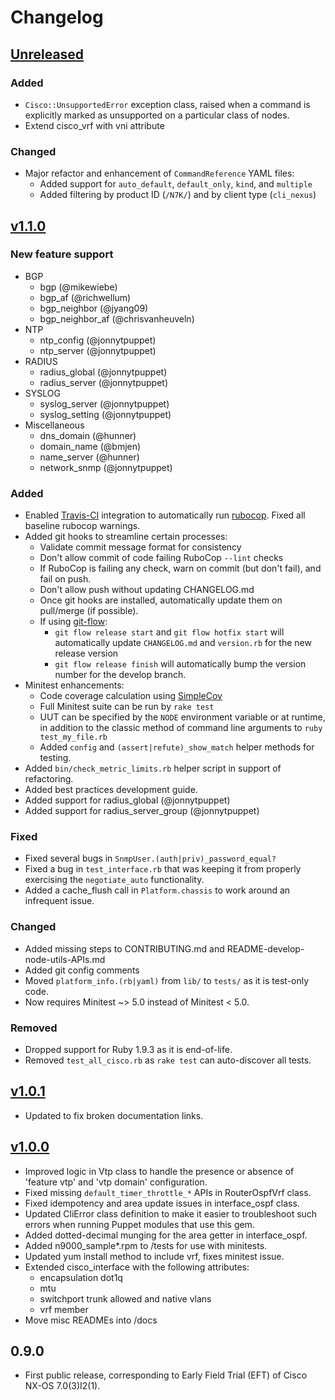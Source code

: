 Changelog
=========

## [Unreleased]

### Added

* `Cisco::UnsupportedError` exception class, raised when a command is explicitly marked as unsupported on a particular class of nodes.
* Extend cisco_vrf with vni attribute

### Changed

* Major refactor and enhancement of `CommandReference` YAML files:
  - Added support for `auto_default`, `default_only`, `kind`, and `multiple`
  - Added filtering by product ID (`/N7K/`) and by client type (`cli_nexus`)

## [v1.1.0]

### New feature support
* BGP
  * bgp (@mikewiebe)
  * bgp_af (@richwellum)
  * bgp_neighbor (@jyang09)
  * bgp_neighbor_af (@chrisvanheuveln)
* NTP
  * ntp_config (@jonnytpuppet)
  * ntp_server (@jonnytpuppet)
* RADIUS
  * radius_global (@jonnytpuppet)
  * radius_server (@jonnytpuppet)
* SYSLOG
  * syslog_server (@jonnytpuppet)
  * syslog_setting (@jonnytpuppet)
* Miscellaneous
  * dns_domain (@hunner)
  * domain_name (@bmjen)
  * name_server (@hunner)
  * network_snmp (@jonnytpuppet)

### Added

* Enabled [Travis-CI](https://travis-ci.org) integration to automatically run [rubocop](https://github.com/bbatsov/rubocop). Fixed all baseline rubocop warnings.
* Added git hooks to streamline certain processes:
  * Validate commit message format for consistency
  * Don't allow commit of code failing RuboCop `--lint` checks
  * If RuboCop is failing any check, warn on commit (but don't fail), and fail on push.
  * Don't allow push without updating CHANGELOG.md
  * Once git hooks are installed, automatically update them on pull/merge (if possible).
  * If using [git-flow]:
    * `git flow release start` and `git flow hotfix start` will automatically update `CHANGELOG.md` and `version.rb` for the new release version
    * `git flow release finish` will automatically bump the version number for the develop branch.
* Minitest enhancements:
  * Code coverage calculation using [SimpleCov]
  * Full Minitest suite can be run by `rake test`
  * UUT can be specified by the `NODE` environment variable or at runtime, in addition to the classic method of command line arguments to `ruby test_my_file.rb`
  * Added `config` and `(assert|refute)_show_match` helper methods for testing.
* Added `bin/check_metric_limits.rb` helper script in support of refactoring.
* Added best practices development guide.
* Added support for radius_global (@jonnytpuppet)
* Added support for radius_server_group (@jonnytpuppet)

### Fixed

* Fixed several bugs in `SnmpUser.(auth|priv)_password_equal?`
* Fixed a bug in `test_interface.rb` that was keeping it from properly exercising the `negotiate_auto` functionality.
* Added a cache_flush call in `Platform.chassis` to work around an infrequent issue.

### Changed

* Added missing steps to CONTRIBUTING.md and README-develop-node-utils-APIs.md
* Added git config comments
* Moved `platform_info.(rb|yaml)` from `lib/` to `tests/` as it is test-only code.
* Now requires Minitest ~> 5.0 instead of Minitest < 5.0.

### Removed

* Dropped support for Ruby 1.9.3 as it is end-of-life.
* Removed `test_all_cisco.rb` as `rake test` can auto-discover all tests.

## [v1.0.1]

* Updated to fix broken documentation links.

## [v1.0.0]

* Improved logic in Vtp class to handle the presence or absence of
  'feature vtp' and 'vtp domain' configuration.
* Fixed missing `default_timer_throttle_*` APIs in RouterOspfVrf class.
* Fixed idempotency and area update issues in interface_ospf class.
* Updated CliError class definition to make it easier to troubleshoot such
  errors when running Puppet modules that use this gem.
* Added dotted-decimal munging for the area getter in interface_ospf.
* Added n9000_sample*.rpm to /tests for use with minitests.
* Updated yum install method to include vrf, fixes minitest issue.
* Extended cisco_interface with the following attributes:
  * encapsulation dot1q
  * mtu
  * switchport trunk allowed and native vlans
  * vrf member
* Move misc READMEs into /docs

## 0.9.0

* First public release, corresponding to Early Field Trial (EFT) of
  Cisco NX-OS 7.0(3)I2(1).

[git-flow]: https://github.com/petervanderdoes/gitflow-avh
[SimpleCov]: https://github.com/colszowka/simplecov

[Unreleased]: https://github.com/cisco/cisco-network-node-utils/compare/master...develop
[v1.1.0]: https://github.com/cisco/cisco-network-node-utils/compare/v1.0.1...v1.1.0
[v1.0.1]: https://github.com/cisco/cisco-network-node-utils/compare/v1.0.0...v1.0.1
[v1.0.0]: https://github.com/cisco/cisco-network-node-utils/compare/v0.9.0...v1.0.0

